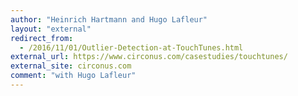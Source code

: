 ```yaml
---
author: "Heinrich Hartmann and Hugo Lafleur"
layout: "external"
redirect_from:
  - /2016/11/01/Outlier-Detection-at-TouchTunes.html
external_url: https://www.circonus.com/casestudies/touchtunes/
external_site: circonus.com
comment: "with Hugo Lafleur"
---
```

